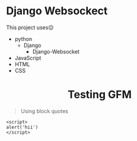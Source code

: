 # Django Websockect
This project uses😌

* python
    * Django
        * Django-Websocket
* JavaScript
* HTML
* CSS

<h1 align = "center">Testing GFM</h1>

> Using block quotes  
```
<script>
alert('hii')
</script>
```
